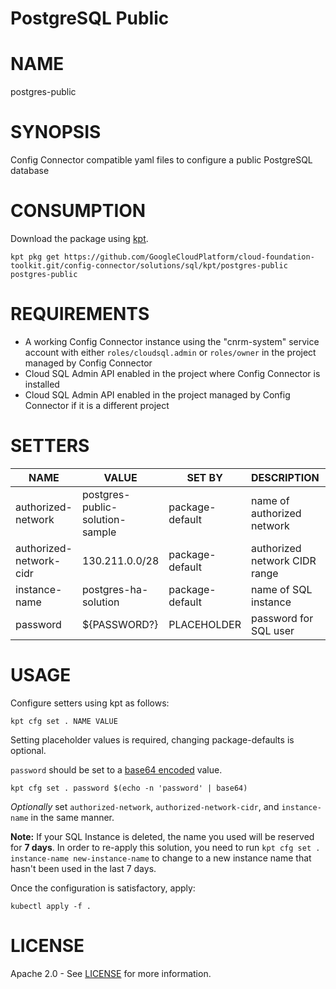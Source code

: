 PostgreSQL Public
==================================================
# NAME
  postgres-public
# SYNOPSIS
  Config Connector compatible yaml files to configure a public PostgreSQL database
# CONSUMPTION
  Download the package using [kpt](https://googlecontainertools.github.io/kpt/).
  ```
  kpt pkg get https://github.com/GoogleCloudPlatform/cloud-foundation-toolkit.git/config-connector/solutions/sql/kpt/postgres-public postgres-public
  ```
# REQUIREMENTS
  -   A working Config Connector instance using the "cnrm-system" service
      account with either `roles/cloudsql.admin` or `roles/owner` in the project
      managed by Config Connector
  -   Cloud SQL Admin API enabled in the project where Config Connector is
      installed
  -   Cloud SQL Admin API enabled in the project managed by Config Connector if
      it is a different project

# SETTERS
|          NAME           |              VALUE              |     SET BY      |          DESCRIPTION          | COUNT |
|-------------------------|---------------------------------|-----------------|-------------------------------|-------|
| authorized-network      | postgres-public-solution-sample | package-default | name of authorized network    | 1     |
| authorized-network-cidr | 130.211.0.0/28                  | package-default | authorized network CIDR range | 1     |
| instance-name           | postgres-ha-solution            | package-default | name of SQL instance          | 3     |
| password                | ${PASSWORD?}                    | PLACEHOLDER     | password for SQL user         | 1     |
# USAGE
  Configure setters using kpt as follows:
  ```
  kpt cfg set . NAME VALUE
  ```
  Setting placeholder values is required, changing package-defaults is optional.

  `password` should be set to a [base64
encoded](https://kubernetes.io/docs/concepts/configuration/secret/#creating-a-secret-manually)
value.
  ```
  kpt cfg set . password $(echo -n 'password' | base64)
  ```
  _Optionally_ set `authorized-network`, `authorized-network-cidr`, and `instance-name` in the same manner.

  **Note:** If your SQL Instance is deleted, the name you used will be reserved
for **7 days**. In order to re-apply this solution, you need to run
`kpt cfg set . instance-name new-instance-name` to change to a new
instance name that hasn't been used in the last 7 days.
 
  Once the configuration is satisfactory, apply:
  ```
  kubectl apply -f .
  ```
# LICENSE
  Apache 2.0 - See [LICENSE](/LICENSE) for more information.

